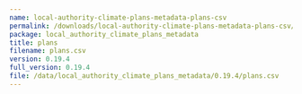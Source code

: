 ```yaml
---
name: local-authority-climate-plans-metadata-plans-csv
permalink: /downloads/local-authority-climate-plans-metadata-plans-csv/0_19_4
package: local_authority_climate_plans_metadata
title: plans
filename: plans.csv
version: 0.19.4
full_version: 0.19.4
file: /data/local_authority_climate_plans_metadata/0.19.4/plans.csv
---
```

